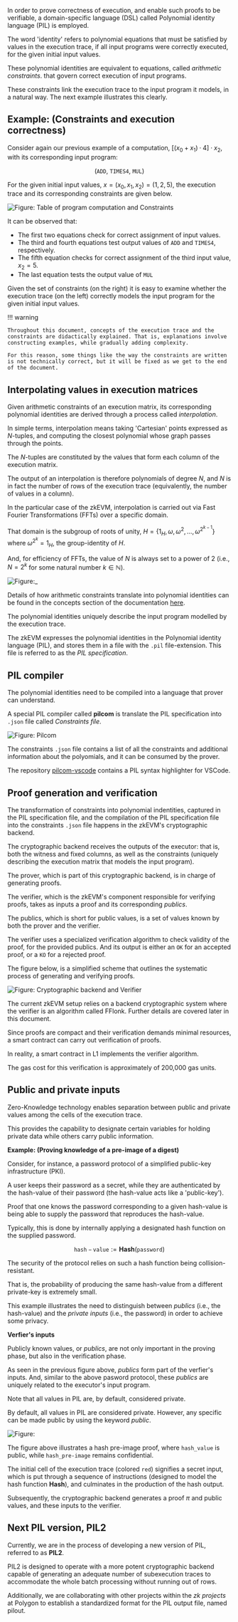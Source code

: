 In order to prove correctness of execution, and enable such proofs to be verifiable, a domain-specific language (DSL) called Polynomial identity language (PIL) is employed. 

The word 'identity' refers to polynomial equations that must be satisfied by values in the execution trace, if all input programs were correctly executed, for the given initial input values.

These polynomial identities are equivalent to equations, called _arithmetic constraints_. that govern correct execution of input programs.

These constraints link the execution trace to the input program it models, in a natural way. The next example illustrates this clearly.

## Example: (Constraints and execution correctness)

Consider again our previous example of a computation, $[(x_0 +x_1)·4]·x_2$, with its corresponding input program:

$$
\big( \texttt{ADD},\ \texttt{TIMES4},\ \texttt{MUL} \big)
$$

For the given initial input values, $x = (x_0, x_1, x_2) = (1, 2, 5)$, the execution trace and its corresponding constraints are given below.

![Figure: Table of program computation and Constraints](../../../img/zkEVM/prover-program-computation-and=constraints.png)

It can be observed that:

- The first two equations check for correct assignment of input values.
- The third and fourth equations test output values of $\texttt{ADD}$ and $\texttt{TIMES4}$, respectively.
- The fifth equation checks for correct assignment of the third input value, $x_2 = 5$.
- The last equation tests the output value of $\texttt{MUL}$      

Given the set of constraints (on the right) it is easy to examine whether the execution trace (on the left) correctly models the input program for the given initial input values.

!!! warning
    
    Throughout this document, concepts of the execution trace and the constraints are didactically explained. That is, explanations involve constructing examples, while gradually adding complexity.

    For this reason, some things like the way the constraints are written is not technically correct, but it will be fixed as we get to the end of the document.

## Interpolating values in execution matrices

Given arithmetic constraints of an execution matrix, its corresponding polynomial identities are derived through a process called _interpolation_.

In simple terms, interpolation means taking 'Cartesian' points expressed as $N$​-tuples, and computing the closest polynomial whose graph passes through the points.

The $N$-tuples are constituted by the values that form each column of the execution matrix. 

The output of an interpolation is therefore polynomials of degree $N$, and $N$ is in fact the number of rows of the execution trace (equivalently, the number of values in a column).

In the particular case of the zkEVM, interpolation is carried out via Fast Fourier Transformations (FFTs) over a specific domain. 

That domain is the subgroup of roots of unity, $H = \{ 1_H, \omega, \omega^2, \dots , \omega^{2^{k-1}} \}$ where $\omega^{2^k} = 1_H$, the group-identity of $H$.

And, for efficiency of FFTs, the value of $N$ is always set to a power of 2 (i.e., $N = 2^k$ for some natural number $k \in \mathbb{N}$).

![Figure:_](../../../img/zkEVM/prover-trace-power-of-2.png)

Details of how arithmetic constraints translate into polynomial identities can be found in the concepts section of the documentation [here](https://docs.polygon.technology/zkEVM/concepts/mfibonacci/mfibonacci-example/).

The polynomial identities uniquely describe the input program modelled by the execution trace.

The zkEVM expresses the polynomial identities in the Polynomial identity language (PIL), and stores them in a file with the `.pil` file-extension. This file is referred to as the _PIL specification_.


## PIL compiler

The polynomial identities need to be compiled into a language that prover can understand.

A special PIL compiler called **pilcom** is translate the PIL specification into `.json` file called _Constraints file_.

![Figure: Pilcom](../../../img/zkEVM/prover-pil-spec-pilcom-contraints.png)

The constraints `.json` file contains a list of all the constraints and additional information about the polyomials, and it can be consumed by the prover.

The repository [pilcom-vscode](https://github.com/0xPolygonHermez/pilcom-vscode) contains a PIL syntax highlighter for VSCode.

## Proof generation and verification

The transformation of constraints into polynomial indentities, captured in the PIL specification file, and the compilation of the PIL specification file into the constraints `.json` file happens in the zkEVM's cryptographic backend.

The cryptographic backend receives the outputs of the executor: that is, both the witness and fixed columns, as well as the constraints (uniquely describing the execution matrix that models the input program).

The prover, which is part of this cryptographic backend, is in charge of generating proofs.

The verifier, which is the zkEVM's component responsible for verifying proofs, takes as inputs a proof and its corresponding _publics_. 

The publics, which is short for public values, is a set of values known by both the prover and the verifier.

The verifier uses a specialized verification algorithm to check validity of the proof, for the provided publics. And its output is either an `OK` for an accepted proof, or a `KO` for a rejected proof.

The figure below, is a simplified scheme that outlines the systematic process of generating and verifying proofs.

![Figure: Cryptographic backend and Verifier](../../../img/zkEVM/prover-crypto-backend-and-verifier.png)

The current zkEVM setup relies on a backend cryptographic system where the verifier is an algorithm called FFlonk. Further details are covered later in this document.

Since proofs are compact and their verification demands minimal resources, a smart contract can carry out verification of proofs.

In reality, a smart contract in L1 implements the verifier algorithm.

The gas cost for this verification is approximately of 200,000 gas units.



## Public and private inputs

Zero-Knowledge technology enables separation between public and private values among the cells of the execution trace.

This provides the capability to designate certain variables for holding private data while others carry public information.

**Example: (Proving knowledge of a pre-image of a digest)**

Consider, for instance, a password protocol of a simplified public-key infrastructure (PKI). 

A user keeps their password as a secret, while they are authenticated by the hash-value of their password (the hash-value acts like a 'public-key').

Proof that one knows the password corresponding to a given hash-value is being able to supply the password that reproduces the hash-value. 

Typically, this is done by internally applying a designated hash function on the supplied password.

$$
\mathtt{hash-value} := \textbf{Hash}(\mathtt{password})
$$

The security of the protocol relies on such a hash function being collision-resistant. 

That is, the probability of producing the same hash-value from a different private-key is extremely small.

This example illustrates the need to distinguish between _publics_ (i.e., the hash-value) and the _private inputs_ (i.e., the password) in order to achieve some privacy.



**Verfier's inputs**

Publicly known values, or _publics_, are not only important in the proving phase, but also in the verification phase.

As seen in the previous figure above, _publics_ form part of the verfier's inputs. And, similar to the above pasword protocol, these _publics_ are uniquely related to the executor's input program.

Note that all values in PIL are, by default, considered private.

By default, all values in PIL are considered private. However, any specific can be made public by using the keyword _public_.

![Figure: ](../../../img/zkEVM/prover-exec-trace-hash-and-verifier.png)

The figure above illustrates a hash pre-image proof, where $\texttt{hash_value}$ is public, while $\texttt{hash_pre-image}$ remains confidential. 

The initial cell of the execution trace (colored `red`) signifies a secret input, which is put through a sequence of instructions (designed to model the hash function $\textbf{Hash}$), and culminates in the production of the hash output.

Subsequently, the cryptographic backend generates a proof $\pi$ and public values, and these inputs to the verifier.

## Next PIL version, PIL2

Currently, we are in the process of developing a new version of PIL, referred to as **PIL2**. 

PIL2 is designed to operate with a more potent cryptographic backend capable of generating an adequate number of subexecution traces to accommodate the whole batch processing without running out of rows. 

Additionally, we are collaborating with other projects within the *zk projects* at Polygon to establish a standardized format for the PIL output file, named pilout.
